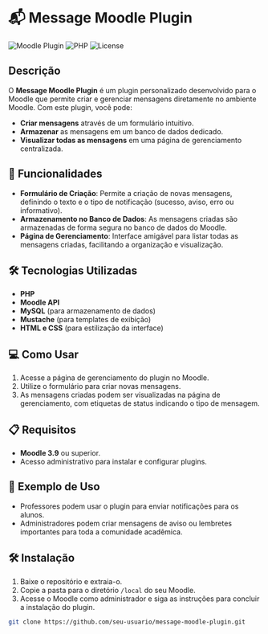 # 📬 Message Moodle Plugin

![Moodle Plugin](https://img.shields.io/badge/Moodle-Plugin-blue) ![PHP](https://img.shields.io/badge/PHP-%3E%3D%207.4-green) ![License](https://img.shields.io/badge/License-GPLv3-yellow)

## Descrição
O **Message Moodle Plugin** é um plugin personalizado desenvolvido para o Moodle que permite criar e gerenciar mensagens diretamente no ambiente Moodle. Com este plugin, você pode:

- **Criar mensagens** através de um formulário intuitivo.
- **Armazenar** as mensagens em um banco de dados dedicado.
- **Visualizar todas as mensagens** em uma página de gerenciamento centralizada.

## 🚀 Funcionalidades
- **Formulário de Criação**: Permite a criação de novas mensagens, definindo o texto e o tipo de notificação (sucesso, aviso, erro ou informativo).
- **Armazenamento no Banco de Dados**: As mensagens criadas são armazenadas de forma segura no banco de dados do Moodle.
- **Página de Gerenciamento**: Interface amigável para listar todas as mensagens criadas, facilitando a organização e visualização.

## 🛠 Tecnologias Utilizadas
- **PHP**
- **Moodle API**
- **MySQL** (para armazenamento de dados)
- **Mustache** (para templates de exibição)
- **HTML e CSS** (para estilização da interface)

## 💻 Como Usar
1. Acesse a página de gerenciamento do plugin no Moodle.
2. Utilize o formulário para criar novas mensagens.
3. As mensagens criadas podem ser visualizadas na página de gerenciamento, com etiquetas de status indicando o tipo de mensagem.

## 📋 Requisitos
- **Moodle 3.9** ou superior.
- Acesso administrativo para instalar e configurar plugins.

## 🎯 Exemplo de Uso
- Professores podem usar o plugin para enviar notificações para os alunos.
- Administradores podem criar mensagens de aviso ou lembretes importantes para toda a comunidade acadêmica.

## 🛠 Instalação
1. Baixe o repositório e extraia-o.
2. Copie a pasta para o diretório `/local` do seu Moodle.
3. Acesse o Moodle como administrador e siga as instruções para concluir a instalação do plugin.

```bash
git clone https://github.com/seu-usuario/message-moodle-plugin.git
